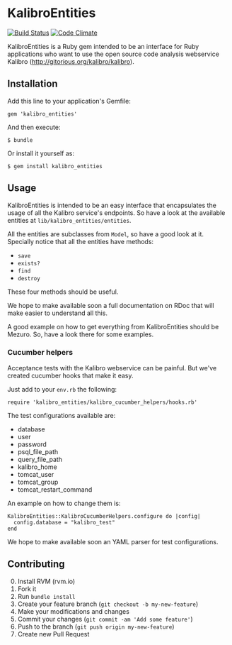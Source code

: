 # KalibroEntities

[![Build Status](https://travis-ci.org/mezuro/kalibro_entities.png?branch=master)](https://travis-ci.org/mezuro/kalibro_entities)
[![Code Climate](https://codeclimate.com/github/mezuro/kalibro_entities.png)](https://codeclimate.com/github/mezuro/kalibro_entities)

KalibroEntities is a Ruby gem intended to be an interface for Ruby applications who want to use the open source code analysis webservice Kalibro (http://gitorious.org/kalibro/kalibro).

## Installation

Add this line to your application's Gemfile:

    gem 'kalibro_entities'

And then execute:

    $ bundle

Or install it yourself as:

    $ gem install kalibro_entities

## Usage

KalibroEntities is intended to be an easy interface that encapsulates the usage of all the Kalibro service's endpoints. So have a look at the available entities at `lib/kalibro_entities/entities`.

All the entities are subclasses from `Model`, so have a good look at it. Specially notice that all the entities have methods:

* `save`
* `exists?`
* `find`
* `destroy`

These four methods should be useful.

We hope to make available soon a full documentation on RDoc that will make easier to understand all this.

A good example on how to get everything from KalibroEntities should be Mezuro. So, have a look there for some examples.

### Cucumber helpers

Acceptance tests with the Kalibro webservice can be painful. But we've created cucumber hooks that make it easy.

Just add to your `env.rb` the following:

    require 'kalibro_entities/kalibro_cucumber_helpers/hooks.rb'

The test configurations available are:

* database
* user
* password
* psql_file_path
* query_file_path
* kalibro_home
* tomcat_user
* tomcat_group
* tomcat_restart_command

An example on how to change them is:

    KalibroEntities::KalibroCucumberHelpers.configure do |config|
      config.database = "kalibro_test"
    end

We hope to make available soon an YAML parser for test configurations.

## Contributing

0. Install RVM (rvm.io)
1. Fork it
2. Run `bundle install`
3. Create your feature branch (`git checkout -b my-new-feature`)
4. Make your modifications and changes
5. Commit your changes (`git commit -am 'Add some feature'`)
6. Push to the branch (`git push origin my-new-feature`)
7. Create new Pull Request
